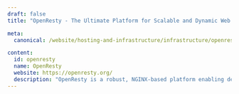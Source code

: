 ```yaml
---
draft: false
title: "OpenResty - The Ultimate Platform for Scalable and Dynamic Web Applications"

meta:
  canonical: /website/hosting-and-infrastructure/infrastructure/openresty

content:
  id: openresty
  name: OpenResty
  website: https://openresty.org/
  description: "OpenResty is a robust, NGINX-based platform enabling developers to build scalable, high-performance web applications and services using Lua scripting and enhanced modules."
---
```


